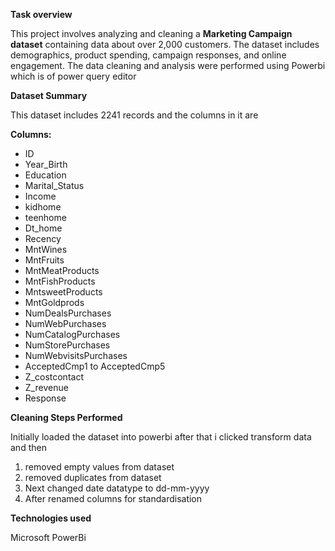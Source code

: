 **Task overview**

This project involves analyzing and cleaning a **Marketing Campaign dataset** containing data about over 2,000 customers. The dataset includes demographics, product spending, campaign responses, and online engagement. The data cleaning and analysis were performed using Powerbi which is of power query editor

**Dataset Summary**

This dataset includes 2241 records and the columns in it are

**Columns:**

- ID
- Year_Birth
- Education
- Marital_Status
- Income
- kidhome
- teenhome
- Dt_home
- Recency
- MntWines
- MntFruits 
- MntMeatProducts
- MntFishProducts
- MntsweetProducts
- MntGoldprods 
- NumDealsPurchases
- NumWebPurchases
- NumCatalogPurchases
- NumStorePurchases
- NumWebvisitsPurchases
- AcceptedCmp1 to AcceptedCmp5
- Z_costcontact
- Z_revenue
- Response

**Cleaning Steps Performed**

 Initially loaded the dataset into powerbi after that i clicked transform data and then
 
 1. removed empty values from dataset
 2. removed duplicates from dataset
 3. Next changed date datatype to dd-mm-yyyy
 4. After renamed columns for standardisation

**Technologies used** 

Microsoft PowerBi
